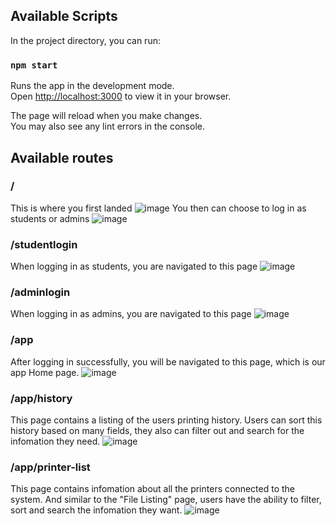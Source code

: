 ## Available Scripts

In the project directory, you can run:

### `npm start`

Runs the app in the development mode.\
Open [http://localhost:3000](http://localhost:3000) to view it in your browser.

The page will reload when you make changes.\
You may also see any lint errors in the console.

## Available routes

### /

This is where you first landed
![image](https://github.com/longtruong2604/CNPM-Project/assets/51388464/0e5384ba-1dd6-4266-8ea8-d93beee39e9b)
You then can choose to log in as students or admins
![image](https://github.com/longtruong2604/CNPM-Project/assets/51388464/150b5583-528d-4f86-88df-fac03105ef86)

### /studentlogin

When logging in as students, you are navigated to this page
![image](https://github.com/longtruong2604/CNPM-Project/assets/51388464/5a1f6945-a1a6-4922-80a8-ca4b8b411b2e)

### /adminlogin

When logging in as admins, you are navigated to this page
![image](https://github.com/longtruong2604/CNPM-Project/assets/51388464/02f6782b-a882-4fe2-84b3-b99da9007097)

### /app

After logging in successfully, you will be navigated to this page, which is our app Home page.
![image](https://github.com/longtruong2604/CNPM-Project/assets/51388464/51656663-8762-4d49-abf3-33e3939da12b)

### /app/history

This page contains a listing of the users printing history. Users can sort this history based on many fields, they also can filter out and search for the infomation they need.
![image](https://github.com/longtruong2604/CNPM-Project/assets/51388464/433443b2-ae6f-4dd6-9a8e-5fe4e1d47e9f)

### /app/printer-list

This page contains infomation about all the printers connected to the system. And similar to the "File Listing" page, users have the ability to filter, sort and search the infomation they want.
![image](https://github.com/longtruong2604/CNPM-Project/assets/51388464/b49e7e15-5025-44f4-81e7-d1852569acc0)

